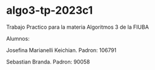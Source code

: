 # algo3-tp-2023c1
Trabajo Practico para la materia Algoritmos 3 de la FIUBA

Alumnos:

Josefina Marianelli Keichian. Padron: 106791

Sebastian Branda. Padron: 90058